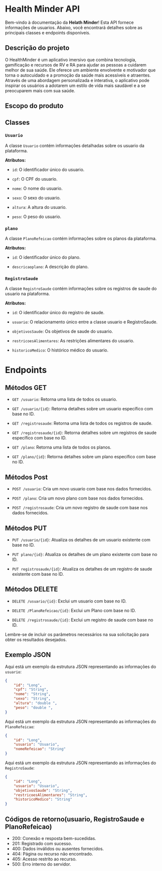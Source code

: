 # Health Minder API

Bem-vindo à documentação da **Helath Minder**! Esta API fornece informações de usuarios. Abaixo, você encontrará detalhes sobre as principais classes e endpoints disponíveis.

## Descrição do projeto


O HealthMinder é um aplicativo imersivo que combina tecnologia, gamificação e recursos de RV e RA para ajudar as pessoas a cuidarem melhor de sua saúde. Ele oferece um ambiente envolvente e motivador que torna o autocuidado e a promoção da saúde mais acessíveis e atraentes. Através de uma abordagem personalizada e interativa, o aplicativo pode inspirar os usuários a adotarem um estilo de vida mais saudável e a se preocuparem mais com sua saúde.

## Escopo do produto

## Classes

### `Usuario`

A classe `Usuario` contém informações detalhadas sobre os usuario da plataforma.

**Atributos:**

- `id`: O identificador único do usuario.

- `cpf`: O CPF do usuario.

- `nome`: O nome do usuario.

- `sexo`: O sexo do usuario.

- `altura`: A altura do usuario.

- `peso`: O peso do usuario.

### `plano`

A classe `PlanoRefeicao` contém informações sobre os planos da plataforma.

**Atributos:**

- `id`: O identificador único do plano.

- `descricaoplano`: A descrição do plano.

### `RegistroSaude`

A classe `RegistroSaude` contém informações sobre os registros de saude do usuario na plataforma.

**Atributos:**

- `id`: O identificador único do registro de saude.

- `usuario`: O relacionamento único entre a classe usuario e RegistroSaude.

- `objetivosSaude`: Os objetivos de saude do usuario.

- `restricoesAlimentares`: As restrições alimentares do usuario.

- `historicoMedico`: O  histórico médico do usuario.

# Endpoints

## Métodos GET

- `GET /usuario`: Retorna uma lista de todos os usuario.
  
- `GET /usuario/{id}`: Retorna detalhes sobre um usuario específico com base no ID.

- `GET /registrosaude`: Retorna uma lista de todos os registros de saude.
  
- `GET /registrosaude/{id}`: Retorna detalhes sobre um registros de saude específico com base no ID.

- `GET /plano`: Retorna uma lista de todos os planos.
  
- `GET /plano/{id}`: Retorna detalhes sobre um plano específico com base no ID.

## Métodos Post
  
- `POST /usuario`: Cria um novo usuario com base nos dados fornecidos.

- `POST /plano`: Cria um novo plano com base nos dados fornecidos.

- `POST /registrosaude`: Cria um novo registro de saude com base nos dados fornecidos.

## Métodos PUT
  
- `PUT /usuario/{id}`: Atualiza os detalhes de um usuario existente com base no ID.

- `PUT plano/{id}`: Atualiza os detalhes de um plano existente com base no ID.

- `PUT registrosaude/{id}`: Atualiza os detalhes de um registro de saude existente com base no ID.

## Métodos DELETE
  
- `DELETE /usuario/{id}`: Exclui um usuario com base no ID.

- `DELETE /PlanoRefeicao/{id}`: Exclui um Plano com base no ID.

- `DELETE /registrosaude/{id}`: Exclui um registro de saude com base no ID.

Lembre-se de incluir os parâmetros necessários na sua solicitação para obter os resultados desejados.

## Exemplo JSON

Aqui está um exemplo da estrutura JSON representando as informações do `usuario`:

```json
{
    "id": "Long",
    "cpf": "String",
    "nome": "String",
    "sexo": "String",
    "altura": "double ",
    "peso": "double ",
}
```

Aqui está um exemplo da estrutura JSON representando as informações do `PlanoRefeicao`:

```json
{
    "id": "Long",
    "usuario": "Usuario",
    "nomeRefeicao": "String"
}
```

Aqui está um exemplo da estrutura JSON representando as informações do `RegistroSaude`:

```json
{
    "id": "Long",
    "usuario": "Usuario",
    "objetivosSaude": "String",
    "restricoesAlimentares": "String",
    "historicoMedico": "String"
}
```

## Códigos de retorno(usuario, RegistroSaude e PlanoRefeicao)

- 200: Conexão e resposta bem-sucedidas.
- 201: Registrado com sucesso.
- 400: Dados inválidos ou ausentes fornecidos.
- 404: Página ou recurso não encontrado.
- 405: Acesso restrito ao recurso.
- 500: Erro interno do servidor.
